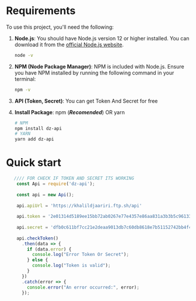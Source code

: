 # Requirements

To use this project, you'll need the following:

1. **Node.js**: You should have Node.js version 12 or higher installed. You can download it from the [official Node.js website](https://nodejs.org/).
   ```sh
   node -v
2. **NPM (Node Package Manager)**: NPM is included with Node.js. Ensure you have NPM installed by running the following command in your terminal:

   ```sh
   npm -v
3. **API (Token, Secret)**: You can get Token And Secret for free 

4. **Install Package**: 
   npm (***Recomended***) OR yarn
   ```sh
   # NPM
   npm install dz-api
   # YARN
   yarn add dz-api
# Quick start

```js
   //// FOR CHECK IF TOKEN AND SECRET ITS WORKING
    const Api = require('dz-api');
   
    const api = new Api();
   
    api.apiUrl = 'https://khalildjaariri.ftp.sh/api'
    
    api.token = '2e01314d5189ee15bb72ab0267e77e4357e86aa831a3b3b5c96133575a7ccd1b'
    
    api.secret = 'dfb0c611bf7cc21e2deaa9013db7c60db8618e7b51152742bb4f45e71456204f'
    
    api.checkToken()
      .then(data => {
        if (data.error) {
          console.log("Error Token Or Secret");
        } else {
          console.log("Token is valid");
        }
      })
      .catch(error => {
        console.error("An error occurred:", error);
      });
